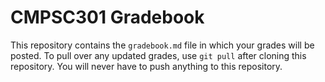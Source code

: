 # CMPSC301 Gradebook

This repository contains the `gradebook.md` file in which your grades will be
posted. To pull over any updated grades, use `git pull` after cloning this 
repository. You will never have to push anything to this repository.
